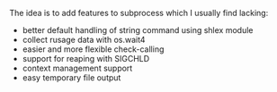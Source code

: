 The idea is to add features to subprocess which I usually find lacking:
* better default handling of string command using shlex module
* collect rusage data with os.wait4
* easier and more flexible check-calling
* support for reaping with SIGCHLD
* context management support
* easy temporary file output

